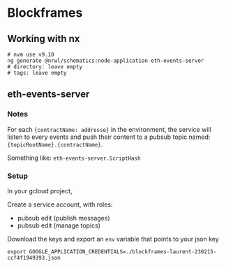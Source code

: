 # Blockframes


## Working with nx

```
# nvm use v9.10
ng generate @nrwl/schematics:node-application eth-events-server
# directory: leave empty
# tags: leave empty
```

## eth-events-server

### Notes

For each `{contractName: addresse}` in the environment,
the service will listen to every events and push their content
to a pubsub topic named: `{topicRootName}.{contractName}`.

Something like: `eth-events-server.ScriptHash`

### Setup

In your gcloud project,

Create a service account, with roles:

- pubsub edit (publish messages)
- pubsub edit (manage topics)

Download the keys and export an `env` variable that points to your json key

```
export GOOGLE_APPLICATION_CREDENTIALS=./blockframes-laurent-230215-ccf4f1949393.json
```
